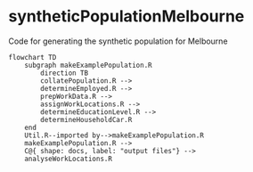 # syntheticPopulationMelbourne
Code for generating the synthetic population for Melbourne

```mermaid
flowchart TD
    subgraph makeExamplePopulation.R
        direction TB 
        collatePopulation.R -->
        determineEmployed.R -->
        prepWorkData.R -->
        assignWorkLocations.R -->
        determineEducationLevel.R -->
        determineHouseholdCar.R
    end
    Util.R--imported by-->makeExamplePopulation.R
    makeExamplePopulation.R -->
    C@{ shape: docs, label: "output files"} -->
    analyseWorkLocations.R
```
